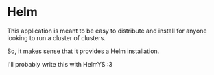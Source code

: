 # Helm
This application is meant to be easy to distribute and install for anyone looking to run a cluster of clusters.

So, it makes sense that it provides a Helm installation.

I'll probably write this with HelmYS :3
